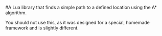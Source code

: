 #A Lua library that finds a simple path to a defined location using the A* algorithm.

You should not use this, as it was designed for a special, homemade framework and is slightly different.

